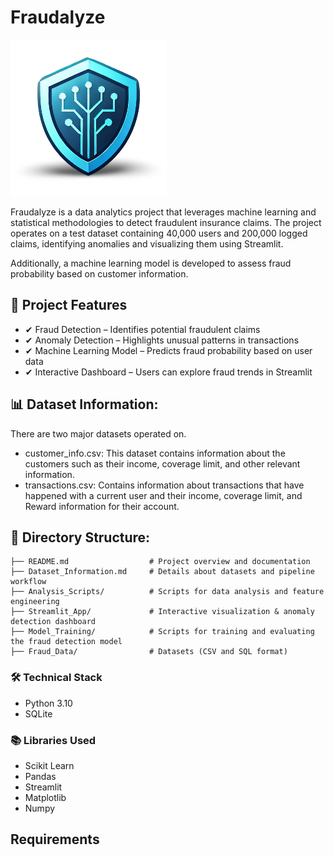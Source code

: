 # Fraudalyze
![Fraudalyze Logo](images/Fraudalyze_logo.png)

Fraudalyze is a data analytics project that leverages machine learning and statistical methodologies to detect fraudulent insurance claims. The project operates on a test dataset containing 40,000 users and 200,000 logged claims, identifying anomalies and visualizing them using Streamlit.

Additionally, a machine learning model is developed to assess fraud probability based on customer information.

## 🚀 Project Features
- ✔ Fraud Detection – Identifies potential fraudulent claims
- ✔ Anomaly Detection – Highlights unusual patterns in transactions
- ✔ Machine Learning Model – Predicts fraud probability based on user data
- ✔ Interactive Dashboard – Users can explore fraud trends in Streamlit

## 📊 Dataset Information:

There are two major datasets operated on. 

- customer_info.csv: This dataset contains information about the customers such as their income, coverage limit, and other relevant information.
- transactions.csv: Contains information about transactions that have happened with a current user and their income, coverage limit, and Reward information for their account.

## 📂 Directory Structure:
```
├── README.md                  # Project overview and documentation
├── Dataset_Information.md     # Details about datasets and pipeline workflow
├── Analysis_Scripts/          # Scripts for data analysis and feature engineering
├── Streamlit_App/             # Interactive visualization & anomaly detection dashboard
├── Model_Training/            # Scripts for training and evaluating the fraud detection model
├── Fraud_Data/                # Datasets (CSV and SQL format)
```

### 🛠️ Technical Stack
- Python 3.10
- SQLite

### 📚 Libraries Used
- Scikit Learn
- Pandas
- Streamlit
- Matplotlib
- Numpy

## Requirements







